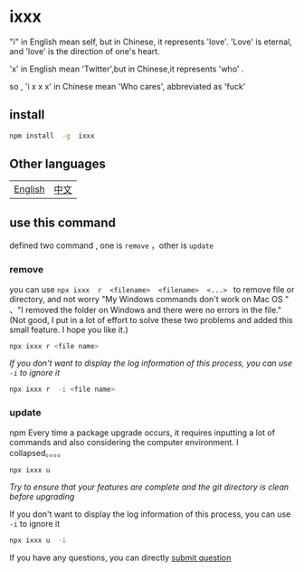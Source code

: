 # ixxx

"i" in English mean self, but in Chinese, it represents 'love'. 'Love' is eternal, and 'love' is the direction of one's heart.

'x' in English mean 'Twitter',but in Chinese,it represents 'who' .

so , 'i x x x' in Chinese mean 'Who cares', abbreviated as 'fuck'

## install

```sh
npm install  -g  ixxx
```

## Other languages

<table><tr>
<td><a href="https://github.com/lmssee/ixxx/blob/main/README.md"  target="_self">English</a></td>
<td><a href="https://github.com/lmssee/ixxx/blob/main/自述文件.md"  target="_self">中文</a></td>
</tr></table>

## use this command

defined two command , one is `remove` ，other is `update`

### remove

you can use `npx ixxx  r  <filename>  <filename>  <...> ` to remove file or directory, and not worry "My Windows commands don't work on Mac OS " 、"I removed the folder on Windows and there were no errors in the file." (Not good, I put in a lot of effort to solve these two problems and added this small feature. I hope you like it.)

```sh
npx ixxx r <file name>
```

_If you don't want to display the log information of this process, you can use `-i` to ignore it_

```sh
npx ixxx r  -i <file name>
```

### update

npm Every time a package upgrade occurs, it requires inputting a lot of commands and also considering the computer environment. I collapsed。。。。

```sh
npx ixxx u
```

_Try to ensure that your features are complete and the git directory is clean before upgrading_

If you don't want to display the log information of this process, you can use `-i` to ignore it

```sh
npx ixxx u  -i
```

If you have any questions, you can directly [submit question](https://github.com/lmssee/ixxx/issues/new)
